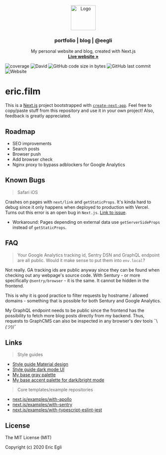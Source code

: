 <br />
<p align="center">
  <a href="https://github.com/eegli/eric.film">
    <img src="https://img-og.eric.film/public/github_logo.png" alt="Logo" height="80">
  </a>
  <h3 align="center">portfolio | blog | @eegli</h3>
   <p align="center">
    My personal website and blog, created with Next.js
    <br />
    <a href="https://eric.film"><strong>Live website »</strong></a>
    <br />

  </p>
</p>

![coverage](https://img.shields.io/github/languages/top/eegli/eric.film) ![David](https://img.shields.io/david/eegli/eric.film) ![GitHub code size in bytes](https://img.shields.io/github/languages/code-size/eegli/eric.film) ![GitHub last commit](https://img.shields.io/github/last-commit/eegli/eric.film) ![Website](https://img.shields.io/website?down_color=lightgrey&down_message=offline&up_color=blue&up_message=online&url=https%3A%2F%2Fbeta.eric.film)

# eric.film

This is a [Next.js](https://nextjs.org/) project bootstrapped with [`create-next-app`](https://github.com/vercel/next.js/tree/canary/packages/create-next-app). Feel free to copy/paste stuff from this repository and use it in your own project! Also, feedback is greatly appreciated.

## Roadmap

- SEO improvements
- Search posts
- Browser push
- Add browser check
- Nginx proxy to bypass adblockers for Google Analytics

## Known Bugs

> Safari iOS

Crashes on pages with `next/link` and `getStaticProps`. It's kinda hard to debug since it only happens when deployed to production with Vercel. Turns out this error is an open bug in `Next.js`. [Link to issue](https://github.com/vercel/next.js/issues/11608).

- Workaround: Pages depending on external data use `getServerSideProps` instead of `getStaticProps`.

## FAQ

> Your Google Analytics tracking id, Sentry DSN and GraphQL endpoint are all public. Would it make sense to put them into `env.local`?

Not really. GA tracking ids are public anyway since they can be found when checking out any webpage's source code.
With Sentury - or more specifically `@sentry/browser` - it is the same. It cannot be hidden in the frontend.

This is why it is good practice to filter requests by hostname / allowed domains - something that is possible for both Sentury and Google Analytics.

My GraphQL endpoint needs to be public since the frontend has the possibility to fetch more blog posts directly from my backend. Thus, requests to GraphCMS can also be inspected in any browser's dev tools ¯\\_(ツ)_/¯

## Links

> Style guides

- [Style guide Material design](https://material.io/design)
- [Style guide dark mode UI](https://uxdesign.cc/dark-mode-ui-design-the-definitive-guide-part-1-color-53dcfaea5129)
- [My base gray palette](https://coolors.co/121212-222222-3b3b3b-b1b1b1-f1f1f1-f7f7f7)
- [My base accent palette for dark/bright mode](https://coolors.co/034363-53272d-365952)

> Core templates/example repositories

- [next.js/examples/with-apollo](https://github.com/vercel/next.js/tree/canary/examples/with-apollo)
- [next.js/examples/with-sentry](https://github.com/vercel/next.js/tree/canary/examples/with-sentry)
- [next.js/examples/with-typescript-eslint-jest](https://github.com/vercel/next.js/tree/canary/examples/with-typescript-eslint-jest)

## License

The MIT License (MIT)

Copyright (c) 2020 Eric Egli
